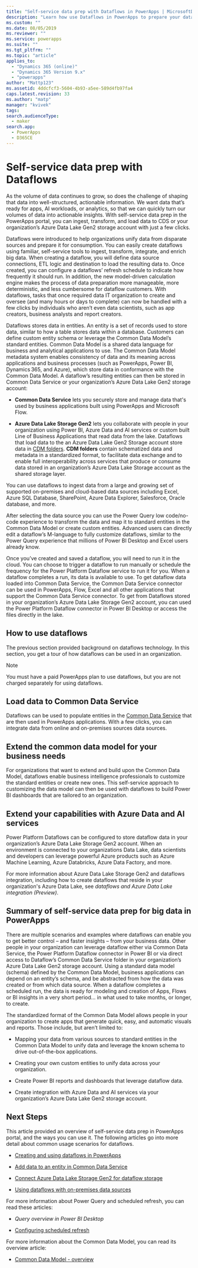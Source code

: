 ```yaml
---
title: "Self-service data prep with Dataflows in PowerApps | MicrosoftDocs"
description: "Learn how use Dataflows in PowerApps to prepare your data"
ms.custom: ""
ms.date: 08/05/2019
ms.reviewer: ""
ms.service: powerapps
ms.suite: ""
ms.tgt_pltfrm: ""
ms.topic: "article"
applies_to: 
  - "Dynamics 365 (online)"
  - "Dynamics 365 Version 9.x"
  - "powerapps"
author: "Mattp123"
ms.assetid: 4ddcfcf3-5604-4b93-a5ee-589d4fb97fa4
caps.latest.revision: 33
ms.author: "matp"
manager: "kvivek"
tags: 
search.audienceType: 
  - maker
search.app: 
  - PowerApps
  - D365CE
---
```

# Self-service data prep with Dataflows
As the volume of data continues to grow, so does the challenge of shaping that
data into well-structured, actionable information. We want data that’s ready for
apps, AI workloads, or analytics, so that we can quickly turn our volumes of
data into actionable insights. With self-service data prep in the PowerApps
portal, you can ingest, transform, and load data to CDS or your organization’s
Azure Data Lake Gen2 storage account with just a few clicks.

Dataflows were introduced to help organizations unify data from disparate
sources and prepare it for consumption. You can easily create dataflows using
familiar, self-service tools to ingest, transform, integrate, and enrich big
data. When creating a dataflow, you will define data source connections, ETL
logic and destination to load the resulting data to. Once created, you can
configure a dataflows’ refresh schedule to indicate how frequently it should
run. In addition, the new model-driven calculation engine makes the process of
data preparation more manageable, more deterministic, and less cumbersome for
dataflow customers. With dataflows, tasks that once required data IT
organization to create and oversee (and many hours or days to complete) can now
be handled with a few clicks by individuals who aren’t even data scientists,
such as app creators, business analysts and report creators.

Dataflows stores data in entities. An entity is a set of records used to store
data, similar to how a table stores data within a database. Customers can define
custom entity schema or leverage the Common Data Model’s standard entities.
Common Data Model is a shared data language for business and analytical
applications to use. The Common Data Model metadata system enables consistency
of data and its meaning across applications and business processes (such as
PowerApps, Power BI, Dynamics 365, and Azure), which store data in conformance
with the Common Data Model. A dataflow’s resulting entities can then be stored
in Common Data Service or your organization’s Azure Data Lake Gen2 storage
account:

-   **Common Data Service** lets you securely store and manage data that's used
    by business applications built using PowerApps and Microsoft Flow.

-   **Azure Data Lake Storage Gen2** lets you collaborate with people in your
    organization using Power BI, Azure Data and AI services or custom built Line
    of Business Applications that read data from the lake. Dataflows that load
    data to the an Azure Data Lake Gen2 Storage account store data in [CDM
    folders](https://go.microsoft.com/fwlink/?linkid=2045304). **CDM folders**
    contain schematized data and metadata in a standardized format, to
    facilitate data exchange and to enable full interoperability across services
    that produce or consume data stored in an organization’s Azure Data Lake
    Storage account as the shared storage layer.

You can use dataflows to ingest data from a large and growing set of supported
on-premises and cloud-based data sources including Excel, Azure SQL Database,
SharePoint, Azure Data Explorer, Salesforce, Oracle database, and more.

After selecting the data source you can use the Power Query low code/no-code
experience to transform the data and map it to standard entities in the Common
Data Model or create custom entities. Advanced users can directly edit a
dataflow’s M-language to fully customize dataflows, similar to the Power Query
experience that millions of Power BI Desktop and Excel users already know.

Once you’ve created and saved a dataflow, you will need to run it in the cloud.
You can choose to trigger a dataflow to run manually or schedule the frequency
for the Power Platform Dataflow service to run it for you. When a dataflow
completes a run, its data is available to use. To get dataflow data loaded into
Common Data Service, the Common Data Service connector can be used in PowerApps,
Flow, Excel and all other applications that support the Common Data Service
connector. To get from Dataflows stored in your organization’s Azure Data Lake
Storage Gen2 account, you can used the Power Platform Dataflow connector in
Power BI Desktop or access the files directly in the lake.

## How to use dataflows

The previous section provided background on dataflows technology. In this
section, you get a tour of how dataflows can be used in an organization.

> [!NOTE]
> You must have a paid PowerApps plan to use dataflows, but you are not charged separately for using dataflows. 

## Load data to Common Data Service
Dataflows can be used to populate entities in the [Common Data
Service](https://docs.microsoft.com/en-us/powerapps/maker/common-data-service/data-platform-intro)
that are then used in PowerApps applications. With a few clicks, you can
integrate data from online and on-premises sources data sources.

## Extend the common data model for your business needs

For organizations that want to extend and build upon the Common Data Model,
dataflows enable business intelligence professionals to customize the standard
entities or create new ones. This self-service approach to customizing the data
model can then be used with dataflows to build Power BI dashboards that are
tailored to an organization.

## Extend your capabilities with Azure Data and AI services

Power Platform Dataflows can be configured to store dataflow data in your
organization’s Azure Data Lake Storage Gen2 account. When an environment is
connected to your organizations Data Lake, data scientists and developers can
leverage powerful Azure products such as Azure Machine Learning, Azure
Databricks, Azure Data Factory, and more.

For more information about Azure Data Lake Storage Gen2 and dataflows
integration, including how to create dataflows that reside in your
organization's Azure Data Lake, see *dataflows and Azure Data Lake integration
(Preview)*.

## Summary of self-service data prep for big data in PowerApps

There are multiple scenarios and examples where dataflows can enable you to get
better control – and faster insights – from your business data. Other people in
your organization can leverage dataflow either via Common Data Service, the
Power Platform Dataflow connector in Power BI or via direct access to Dataflow’s
Common Data Service folder in your organization’s Azure Data Lake Gen2 storage
account. Using a standard data model (schema) defined by the Common Data Model,
business applications can depend on an entity’s schema, and be abstracted from
how the data was created or from which data source. When a dataflow completes a
scheduled run, the data is ready for modeling and creation of Apps, Flows or BI
insights in a very short period... in what used to take months, or longer, to
create.

The standardized format of the Common Data Model allows people in your
organization to create apps that generate quick, easy, and automatic visuals and
reports. Those include, but aren’t limited to:

-   Mapping your data from various sources to standard entities in the Common
    Data Model to unify data and leverage the known schema to drive
    out-of-the-box applications.

-   Creating your own custom entities to unify data across your organization.

-   Create Power BI reports and dashboards that leverage dataflow data.

-   Create integration with Azure Data and AI services via your organization’s
    Azure Data Lake Gen2 storage account.

## Next Steps

This article provided an overview of self-service data prep in PowerApps portal,
and the ways you can use it. The following articles go into more detail about
common usage scenarios for dataflows.

-   [Creating and using dataflows in PowerApps](https://go.microsoft.com/fwlink/?linkid=2100076)

-   [Add data to an entity in Common Data Service](https://go.microsoft.com/fwlink/?linkid=2100075)

-   [Connect Azure Data Lake Storage Gen2 for dataflow storage](https://go.microsoft.com/fwlink/?linkid=2099973)

-   [Using dataflows with on-premises data sources](https://go.microsoft.com/fwlink/?linkid=2100077)

For more information about Power Query and scheduled refresh, you can read these
articles:

-   *Query overview in Power BI Desktop*

-   [Configuring scheduled refresh](https://docs.microsoft.com/en-us/power-bi/refresh-scheduled-refresh)

For more information about the Common Data Model, you can read its overview
article:

-   [Common Data Model - overview](https://docs.microsoft.com/powerapps/common-data-model/overview)

